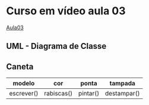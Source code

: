 # Curso em vídeo aula 03

[Aula03](https://www.youtube.com/watch?v=jFI-qqitzwk&list=PLHz_AreHm4dkqe2aR0tQK74m8SFe-aGsY&index=6)

## UML - Diagrama de Classe
      
   ##      Caneta 
   modelo|cor|ponta|tampada
 :---:|:---:|:---:|:---:
 escrever()|rabiscas()|pintar()|destampar() 
